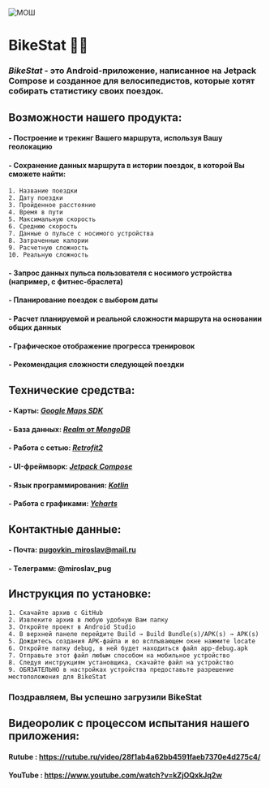 ![МОШ](https://predprof.olimpiada.ru/images/logo-predporf.svg)
# **BikeStat 🚴‍♂️**
### ***BikeStat*** - это Android-приложение, написанное на Jetpack Compose и созданное для велосипедистов, которые хотят собирать статистику своих поездок.
## Возможности нашего продукта:
#### - Построение и трекинг Вашего маршрута, используя Вашу геолокацию
#### - Сохранение данных маршрута в истории поездок, в которой Вы сможете найти:
    1. Название поездки
    2. Дату поездки
    3. Пройденное расстояние
    4. Время в пути
    5. Максимальную скорость
    6. Среднюю скорость
    7. Данные о пульсе с носимого устройства
    8. Затраченные калории
    9. Расчетную сложность
    10. Реальную сложность
#### - Запрос данных пульса пользователя с носимого устройства (например, с фитнес-браслета)
#### - Планирование поездок с выбором даты
#### - Расчет планируемой и реальной сложности маршрута на основании общих данных
#### - Графическое отображение прогресса тренировок
#### - Рекомендация сложности следующей поездки
## Технические средства:
#### - Карты: [*Google Maps SDK*](https://developers.google.com/maps/documentation/android-sdk/overview?hl=ru)
#### - База данных: [*Realm* от *MongoDB*](https://www.mongodb.com/docs/realm/sdk/java/)
#### - Работа с сетью: [*Retrofit2*](https://github.com/JakeWharton/retrofit2-kotlinx-serialization-converter)
#### - UI-фреймворк: [*Jetpack Compose*](https://developer.android.com/jetpack/compose)
#### - Язык программирования: [*Kotlin*](https://kotlinlang.org/)
#### - Работа с графиками: [*Ycharts*](https://github.com/codeandtheory/YCharts)
## Контактные данные:
#### - Почта: pugovkin_miroslav@mail.ru
#### - Телеграмм: @miroslav_pug
## Инструкция по установке:
    1. Скачайте архив с GitHub
    2. Извлеките архив в любую удобную Вам папку
    3. Откройте проект в Android Studio
    4. В верхней панеле перейдите Build → Build Bundle(s)/APK(s) → APK(s)
    5. Дождитесь создания APK-файла и во всплывающем окне нажмите locate
    6. Откройте папку debug, в ней будет находиться файл app-debug.apk
    7. Отправьте этот файл любым способом на мобильное устройство
    8. Следуя инструкциям установщика, скачайте файл на устройство
    9. ОБЯЗАТЕЛЬНО в настройках устройства предоставьте разрешение местоположения для BikeStat
### Поздравляем, Вы успешно загрузили BikeStat
## Видеоролик с процессом испытания нашего приложения:
#### Rutube : https://rutube.ru/video/28f1ab4a62bb4591faeb7370e4d275c4/
#### YouTube : https://www.youtube.com/watch?v=kZjOQxkJq2w
